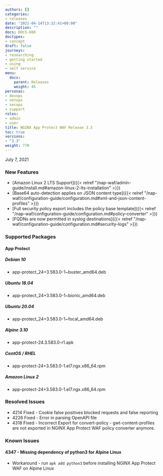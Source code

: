 ```yaml
---
authors: []
categories:
- releases
date: "2021-04-14T13:32:41+00:00"
description: ""
docs: DOCS-660
doctypes:
- concept
draft: false
journeys:
- researching
- getting started
- using
- self service
menu:
  docs:
    parent: Releases
    weight: 45
personas:
- devops
- netops
- secops
- support
roles:
- admin
- user
title: NGINX App Protect WAF Release 3.3
toc: true
versions:
- "3.3"
weight: 770
---
```


July 7, 2021 

### New Features

- [Amazon Linux 2 LTS Support]({{< relref "/nap-waf/admin-guide/install.md#amazon-linux-2-lts-installation" >}})
- [Base64 auto-detection applies on JSON content type]({{< relref "/nap-waf/configuration-guide/configuration.md#xml-and-json-content-profiles" >}})
- [Full security policy export includes the policy base template]({{< relref "/nap-waf/configuration-guide/configuration.md#policy-converter" >}})
- [FQDNs are now permitted in syslog destinations]({{< relref "/nap-waf/configuration-guide/configuration.md#security-logs" >}})


### Supported Packages

#### App Protect

##### Debian 10

- app-protect_24+3.583.0-1~buster_amd64.deb

##### Ubuntu 18.04

- app-protect_24+3.583.0-1~bionic_amd64.deb

##### Ubuntu 20.04

- app-protect_24+3.583.0-1~focal_amd64.deb

##### Alpine 3.10

- app-protect-24.3.583.0-r1.apk

##### CentOS / RHEL

- app-protect-24+3.583.0-1.el7.ngx.x86_64.rpm

##### Amazon Linux 2

- app-protect-24+3.583.0-1.el7.ngx.x86_64.rpm

### Resolved Issues

- 4214 Fixed - Cookie false positives blocked requests and false reporting
- 4226 Fixed - Error in parsing OpenAPI file
- 4318 Fixed - Incorrect Export for convert-policy - gwt-content-profiles are not exported in NGINX App Protect WAF policy converter anymore.

### Known Issues

#### 4347 - Missing dependency of python3 for Alpine Linux 

- Workaround - run `apk add python3` before installing NGINX App Protect WAF on Alpine Linux
